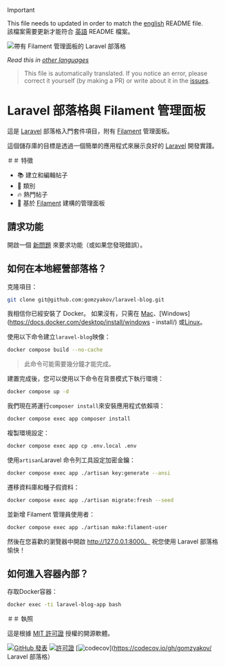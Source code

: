 >[!IMPORTANT]
>This file needs to updated in order to match the [english](/README.md) README file.  
該檔案需要更新才能符合 [英語](/README.md) README 檔案。

![帶有 Filament 管理面板的 Laravel 部落格](../docs/social-preview-en.png)

_Read this in [other languages](./Translations.md)_

>This file is automatically translated. If you notice an error, please correct it yourself (by making a PR) or write about it in the [issues](https://github.com/gomzyakov/laravel-blog/issues).

# Laravel 部落格與 Filament 管理面板

這是 [Laravel](https://laravel.com) 部落格入門套件項目，附有 [Filament](https://filamentphp.com) 管理面板。

這個儲存庫的目標是透過一個簡單的應用程式來展示良好的 [Laravel](https://laravel.com) 開發實踐。

＃＃ 特徵

- 📚 建立和編輯帖子
- 🥑 類別
- 🔥 熱門帖子
- 🎉 基於 [Filament](https://filamentphp.com) 建構的管理面板

## 請求功能

開啟一個 [新問題](https://github.com/gomzyakov/laravel-blog/issues/new) 來要求功能（或如果您發現錯誤）。

## 如何在本地經營部落格？

克隆項目：

```bash
git clone git@github.com:gomzyakov/laravel-blog.git
```

我相信你已經安裝了 Docker。 如果沒有，只需在 [Mac](https://docs.docker.com/desktop/install/mac-install/)、[Windows](https://docs.docker.com/desktop/install/windows - install/) 或[Linux](https://docs.docker.com/desktop/install/linux-install/)。

使用以下命令建立`laravel-blog`映像：

```bash
docker compose build --no-cache
```

>此命令可能需要幾分鐘才能完成。

建置完成後，您可以使用以下命令在背景模式下執行環境：

```bash
docker compose up -d
```

我們現在將運行`composer install`來安裝應用程式依賴項：

```bash
docker compose exec app composer install
```

複製環境設定：

```bash
docker compose exec app cp .env.local .env
```

使用`artisan`Laravel 命令列工具設定加密金鑰：

```bash
docker compose exec app ./artisan key:generate --ansi
```

遷移資料庫和種子假資料：

```bash
docker compose exec app ./artisan migrate:fresh --seed
```

並新增 Filament 管理員使用者：

```bash
docker compose exec app ./artisan make:filament-user
```

然後在您喜歡的瀏覽器中開啟 http://127.0.0.1:8000。 祝您使用 Laravel 部落格愉快！

## 如何進入容器內部？

存取Docker容器：

```bash
docker exec -ti laravel-blog-app bash
```

＃＃ 執照

這是根據 [MIT 許可證](https://github.com/gomzyakov/php-code-style/blob/main/LICENSE) 授權的開源軟體。


[![GitHub 發表](https://img.shields.io/github/release/gomzyakov/laravel-blog.svg)](https://github.com/gomzyakov/laravel-blog/releases/latest)
[![許可證](https://img.shields.io/badge/License-MIT-green.svg)](https://github.com/gomzyakov/laravel-blog/blob/development/LICENSE)
[![codecov](https://codecov.io/gh/gomzyakov/laravel-blog/branch/main/graph/badge.svg?token=4CYTVMVUYV)](https://codecov.io/gh/gomzyakov/ Laravel 部落格）
